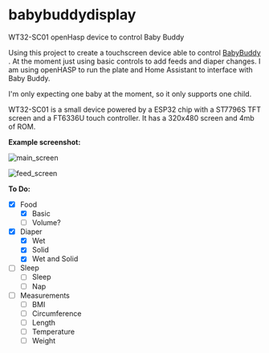 
# babybuddydisplay
WT32-SC01 openHasp device to control Baby Buddy

Using this project to create a touchscreen device able to control [BabyBuddy](https://github.com/babybuddy/babybuddy) . At the moment just using basic controls to add feeds and diaper changes. I am using openHASP to run the plate and Home Assistant to interface with Baby Buddy.

I'm only expecting one baby at the moment, so it only supports one child. 

WT32-SC01 is a small device powered by a ESP32 chip with a ST7796S TFT screen and a FT6336U touch controller. It has a 320x480 screen and 4mb of ROM. 

**Example screenshot:**

![main_screen](https://user-images.githubusercontent.com/2961896/199961223-c59fdbec-482c-4211-b197-599c01bfdbbc.png)

![feed_screen](https://user-images.githubusercontent.com/2961896/199961227-22856b8a-266f-4ebe-a4f8-4817b7ff48b5.png)

**To Do:**

 - [x] Food 
	 - [x] Basic
	 - [ ] Volume?
 - [x] Diaper 
	 - [x] Wet
	 - [x] Solid
	 - [x] Wet and Solid
 - [ ] Sleep 	
	 - [ ] Sleep 	
	 - [ ] Nap 
 - [ ] Measurements 	
	 - [ ] BMI
	 - [ ]  Circumference 	
	 - [ ] Length 	
	 - [ ] Temperature 	
	 - [ ] Weight
